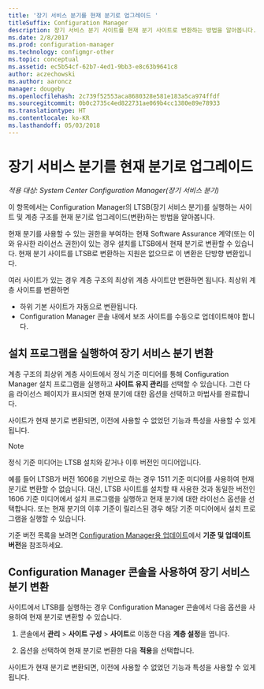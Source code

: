 ```yaml
---
title: '장기 서비스 분기를 현재 분기로 업그레이드 '
titleSuffix: Configuration Manager
description: 장기 서비스 분기 사이트를 현재 분기 사이트로 변환하는 방법을 알아봅니다.
ms.date: 2/8/2017
ms.prod: configuration-manager
ms.technology: configmgr-other
ms.topic: conceptual
ms.assetid: ec5b54cf-62b7-4ed1-9bb3-e8c63b9641c8
author: aczechowski
ms.author: aaroncz
manager: dougeby
ms.openlocfilehash: 2c739f52553aca8680328e581e183a5ca974ffdf
ms.sourcegitcommit: 0b0c2735c4ed822731ae069b4cc1380e89e78933
ms.translationtype: HT
ms.contentlocale: ko-KR
ms.lasthandoff: 05/03/2018
---
```

# <a name="upgrade-the-long-term-servicing-branch-to-the-current-branch"></a>장기 서비스 분기를 현재 분기로 업그레이드

*적용 대상: System Center Configuration Manager(장기 서비스 분기)*

이 항목에서는 Configuration Manager의 LTSB(장기 서비스 분기)를 실행하는 사이트 및 계층 구조를 현재 분기로 업그레이드(변환)하는 방법을 알아봅니다.

현재 분기를 사용할 수 있는 권한을 부여하는 현재 Software Assurance 계약(또는 이와 유사한 라이선스 권한)이 있는 경우 설치를 LTSB에서 현재 분기로 변환할 수 있습니다.  현재 분기 사이트를 LTSB로 변환하는 지원은 없으므로 이 변환은 단방향 변환입니다.

여러 사이트가 있는 경우 계층 구조의 최상위 계층 사이트만 변환하면 됩니다. 최상위 계층 사이트를 변환하면
- 하위 기본 사이트가 자동으로 변환됩니다.
-   Configuration Manager 콘솔 내에서 보조 사이트를 수동으로 업데이트해야 합니다.

## <a name="run-setup-to-convert-the-long-term-servicing-branch"></a>설치 프로그램을 실행하여 장기 서비스 분기 변환
계층 구조의 최상위 계층 사이트에서 정식 기준 미디어를 통해 Configuration Manager 설치 프로그램을 실행하고 **사이트 유지 관리**를 선택할 수 있습니다.  그런 다음 라이선스 페이지가 표시되면 현재 분기에 대한 옵션을 선택하고 마법사를 완료합니다.

사이트가 현재 분기로 변환되면, 이전에 사용할 수 없었던 기능과 특성을 사용할 수 있게 됩니다.

> [!NOTE]  
> 정식 기준 미디어는 LTSB 설치와 같거나 이후 버전인 미디어입니다.

예를 들어 LTSB가 버전 1606을 기반으로 하는 경우 1511 기준 미디어를 사용하여 현재 분기로 변환할 수 없습니다. 대신, LTSB 사이트를 설치할 때 사용한 것과 동일한 버전인 1606 기준 미디어에서 설치 프로그램을 실행하고 현재 분기에 대한 라이선스 옵션을 선택합니다.  또는 현재 분기의 이후 기준이 릴리스된 경우 해당 기준 미디어에서 설치 프로그램을 실행할 수 있습니다.

기준 버전 목록을 보려면 [Configuration Manager용 업데이트](/sccm/core/servers/manage/updates)에서 **기준 및 업데이트 버전**을 참조하세요.

## <a name="use-the-configuration-manager-console-to-convert-the-long-term-servicing-branch"></a>Configuration Manager 콘솔을 사용하여 장기 서비스 분기 변환
사이트에서 LTSB를 실행하는 경우 Configuration Manager 콘솔에서 다음 옵션을 사용하여 현재 분기로 변환할 수 있습니다.

 1. 콘솔에서 **관리** > **사이트 구성** > **사이트**로 이동한 다음 **계층 설정**을 엽니다.  

 2. 옵션을 선택하여 현재 분기로 변환한 다음 **적용**을 선택합니다.  

사이트가 현재 분기로 변환되면, 이전에 사용할 수 없었던 기능과 특성을 사용할 수 있게 됩니다.
